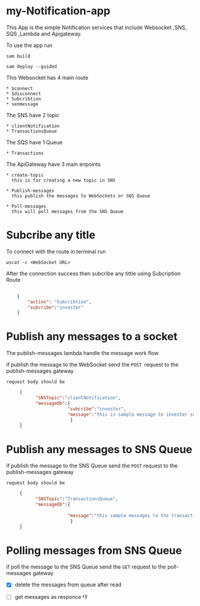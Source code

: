 # my-Notification-app

This App is the simple Notification services that include Websocket ,SNS, SQS ,Lambda and Apigateway. 

To use the app
run

    sam build

    sam deploy --guided

This Websocket has 4 main route

    * $connect
    * $disconnect
    * Subcribtion
    * senmessage

The SNS have 2 topic
    
    * clientNotification
    * TransactionsQueue

The SQS have 1 Queue 

    * Transactions

The ApiGateway have 3 main enpoints

    * create-topic 
      this is for creating a new topic in SNS

    * Publish-messages
      this publish the messages to WebSockets or SQS Queue

    * Poll-messages 
      this will poll messages from the SNS Queue

#   Subcribe any title


To connect with the route in terminal run 
    
    wscat -c <WebSocket URL>

After the connection success then subcribe any tittle using Subcription Route
```Json
    
    {
        "action": "Subcribtion",
        "subcribe":"invester"
    }

```

#  Publish any messages to a socket

   The publish-messages lambda handle the message work flow

   if publish the message to the WebSocket
   send the `POST `request to the publish-messages gateway
    
    request body should be

 ```json
      {
            "SNSTopic":"clientNotification",
            "messageOb":{
                        "subcribe":"invester",
                        "message":"this is sample message to invester subcribers"
                         }
      }

 ```
#  Publish any messages to SNS Queue
   if publish the message to the SNS Queue
   send the `POST` request to the publish-messages gateway
    
    request body should be

 ```json
      {
            "SNSTopic":"TransactionsQueue",
            "messageOb":{
                       
                        "message":"this sample messages to the transaction Queue"
                         }
      }

 ```

#  Polling messages from SNS Queue
   if poll the message to the SNS Queue
   send the `GET` request to the poll-messages gateway

   - [x] delete the messages from queue after read
   - [ ] get messages as responce :-1:


    






   